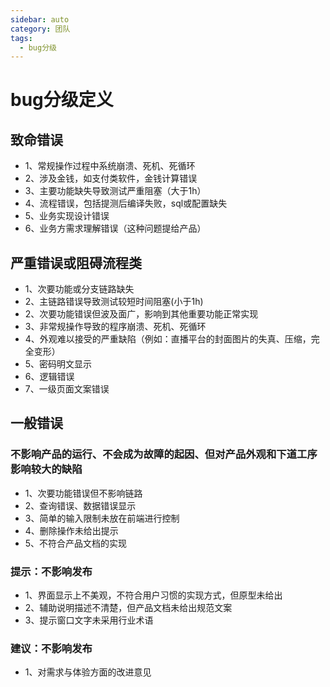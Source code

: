 ```yaml
---
sidebar: auto
category: 团队
tags:
  - bug分级 
---
```


# bug分级定义

## 致命错误
* 1、常规操作过程中系统崩溃、死机、死循环
* 2、涉及金钱，如支付类软件，金钱计算错误
* 3、主要功能缺失导致测试严重阻塞（大于1h）
* 4、流程错误，包括提测后编译失败，sql或配置缺失
* 5、业务实现设计错误
* 6、业务方需求理解错误（这种问题提给产品）

## 严重错误或阻碍流程类
* 1、次要功能或分支链路缺失
* 2、主链路错误导致测试较短时间阻塞(小于1h)
* 2、次要功能错误但波及面广，影响到其他重要功能正常实现
* 3、非常规操作导致的程序崩溃、死机、死循环 
* 4、外观难以接受的严重缺陷（例如：直播平台的封面图片的失真、压缩，完全变形）
* 5、密码明文显示
* 6、逻辑错误
* 7、一级页面文案错误

## 一般错误

### 不影响产品的运行、不会成为故障的起因、但对产品外观和下道工序影响较大的缺陷
* 1、次要功能错误但不影响链路
* 2、查询错误、数据错误显示
* 3、简单的输入限制未放在前端进行控制
* 4、删除操作未给出提示
* 5、不符合产品文档的实现
 
### 提示：不影响发布
* 1、界面显示上不美观，不符合用户习惯的实现方式，但原型未给出
* 2、辅助说明描述不清楚，但产品文档未给出规范文案
* 3、提示窗口文字未采用行业术语
 
### 建议：不影响发布
* 1、对需求与体验方面的改进意见
 